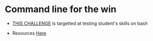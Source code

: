 # Command line for the win

- [THIS CHALLENGE](https://alx-intranet.hbtn.io/rltoken/a83_NOBEtXgFr1Yqej0HYA) is targetted at testing student's skills on bash

- Resources [Here](https://cmdchallenge.com/)